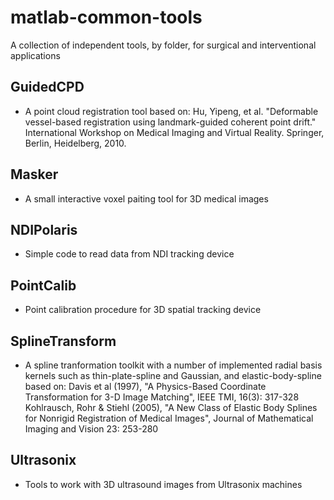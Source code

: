 # matlab-common-tools
A collection of independent tools, by folder, for surgical and interventional applications

## GuidedCPD 
- A point cloud registration tool based on:
Hu, Yipeng, et al. "Deformable vessel-based registration using landmark-guided coherent point drift." International Workshop on Medical Imaging and Virtual Reality. Springer, Berlin, Heidelberg, 2010.

## Masker 
- A small interactive voxel paiting tool for 3D medical images

## NDIPolaris 
- Simple code to read data from NDI tracking device

## PointCalib 
- Point calibration procedure for 3D spatial tracking device

## SplineTransform 
- A spline tranformation toolkit with a number of implemented radial basis kernels such as thin-plate-spline and Gaussian, 
and elastic-body-spline based on:
Davis et al (1997), "A Physics-Based Coordinate Transformation for 3-D Image Matching", IEEE TMI, 16(3): 317-328
Kohlrausch, Rohr & Stiehl (2005), "A New Class of Elastic Body Splines for Nonrigid Registration of Medical Images", Journal of Mathematical Imaging and Vision 23: 253-280

## Ultrasonix 
- Tools to work with 3D ultrasound images from Ultrasonix machines

